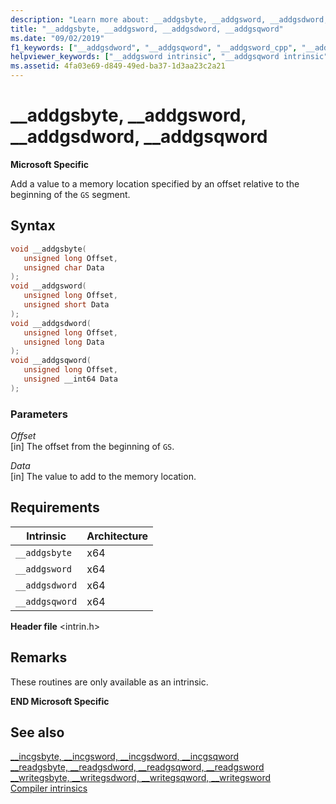 ```yaml
---
description: "Learn more about: __addgsbyte, __addgsword, __addgsdword, __addgsqword"
title: "__addgsbyte, __addgsword, __addgsdword, __addgsqword"
ms.date: "09/02/2019"
f1_keywords: ["__addgsdword", "__addgsqword", "__addgsword_cpp", "__addgsword", "__addgsbyte_cpp", "__addgsqword_cpp", "__addgsbyte", "__addgsdword_cpp"]
helpviewer_keywords: ["__addgsword intrinsic", "__addgsqword intrinsic", "__addgsdword intrinsic", "__addgsbyte intrinsic"]
ms.assetid: 4fa03e69-d849-49ed-ba37-1d3aa23c2a21
---
```

# __addgsbyte, __addgsword, __addgsdword, __addgsqword

**Microsoft Specific**

Add a value to a memory location specified by an offset relative to the beginning of the `GS` segment.

## Syntax

```C
void __addgsbyte(
   unsigned long Offset,
   unsigned char Data
);
void __addgsword(
   unsigned long Offset,
   unsigned short Data
);
void __addgsdword(
   unsigned long Offset,
   unsigned long Data
);
void __addgsqword(
   unsigned long Offset,
   unsigned __int64 Data
);
```

### Parameters

*Offset*\
[in] The offset from the beginning of `GS`.

*Data*\
[in] The value to add to the memory location.

## Requirements

|Intrinsic|Architecture|
|---------------|------------------|
|`__addgsbyte`|x64|
|`__addgsword`|x64|
|`__addgsdword`|x64|
|`__addgsqword`|x64|

**Header file** \<intrin.h>

## Remarks

These routines are only available as an intrinsic.

**END Microsoft Specific**

## See also

[__incgsbyte, \__incgsword, \__incgsdword, \__incgsqword](../intrinsics/incgsbyte-incgsword-incgsdword-incgsqword.md)\
[__readgsbyte, \__readgsdword, \__readgsqword, \__readgsword](../intrinsics/readgsbyte-readgsdword-readgsqword-readgsword.md)\
[__writegsbyte, \__writegsdword, \__writegsqword, \__writegsword](../intrinsics/writegsbyte-writegsdword-writegsqword-writegsword.md)\
[Compiler intrinsics](../intrinsics/compiler-intrinsics.md)
